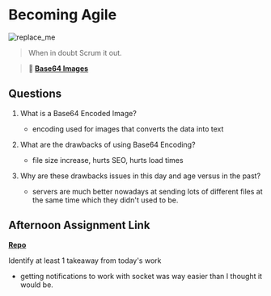 # Becoming Agile

![replace_me](https://codeworks.blob.core.windows.net/public/assets/img/illustrations/placeholder.svg)

> When in doubt Scrum it out.

> **📖 [Base64 Images](https://codeworksacademy.com/fs-student-guide/resources/wk8-9/06-Base64)**

## Questions

1. What is a Base64 Encoded Image?

   - encoding used for images that converts the data into text

2. What are the drawbacks of using Base64 Encoding?

   - file size increase, hurts SEO, hurts load times

3. Why are these drawbacks issues in this day and age versus in the past?
   - servers are much better nowadays at sending lots of different files at the same time which they didn't used to be.

## Afternoon Assignment Link

**[Repo](https://github.com/pkrueger/lego-traders)**

Identify at least 1 takeaway from today's work

- getting notifications to work with socket was way easier than I thought it would be.
